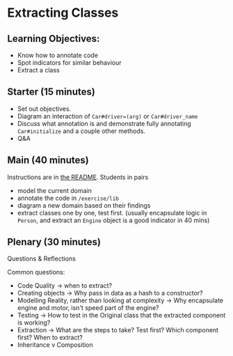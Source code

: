 # Extracting Classes

## Learning Objectives:

- Know how to annotate code
- Spot indicators for similar behaviour
- Extract a class

## Starter (15 minutes)

- Set out objectives.
- Diagram an interaction of `Car#driver=(arg)` or `Car#driver_name`
- Discuss what annotation is and demonstrate fully annotating `Car#initialize` and a couple other methods.
- Q&A

## Main (40 minutes)

Instructions are in [the README](README.md).
Students in pairs
  - model the current domain
  - annotate the code in `/exercise/lib`
  - diagram a new domain based on their findings
  - extract classes one by one, test first. (usually encapsulate logic in `Person`, and extract an `Engine` object is a good indicator in 40 mins)

## Plenary (30 minutes)

Questions & Reflections

Common questions:

- Code Quality -> when to extract?
- Creating objects -> Why pass in data as a hash to a constructor?
- Modelling Reality, rather than looking at complexity -> Why encapsulate engine and motor, isn't speed part of the engine?
- Testing -> How to test in the Original class that the extracted component is working?
- Extraction -> What are the steps to take? Test first? Which component first? When to extract?
- Inheritance v Composition
